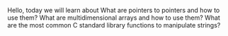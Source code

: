 Hello, today we will learn about What are pointers to pointers and how to use them? What are multidimensional arrays and how to use them?
What are the most common C standard library functions to manipulate strings?